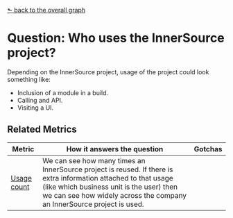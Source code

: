 [⬑ back to the overall graph](../use_gqm.md)

# **Question:** Who uses the InnerSource project?

Depending on the InnerSource project, usage of the project could look something like:

* Inclusion of a module in a build.
* Calling and API.
* Visiting a UI.

## Related Metrics

| **Metric** | **How it answers the question** | **Gotchas** |
| --- | --- | --- |
| [Usage count](../metrics/usage-count.md) | We can see how many times an InnerSource project is reused.  If there is extra information attached to that usage (like which business unit is the user) then we can see how widely across the company an InnerSource project is used. | |

